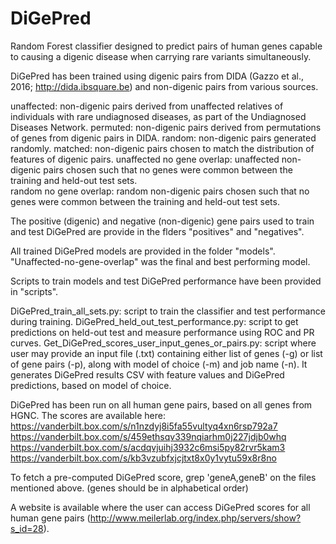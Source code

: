 # DiGePred
Random Forest classifier designed to predict pairs of human genes capable to causing a digenic disease when carrying rare variants simultaneously. 

DiGePred has been trained using digenic pairs from DIDA (Gazzo et al., 2016; http://dida.ibsquare.be) and non-digenic pairs from various sources.

  unaffected: non-digenic pairs derived from unaffected relatives of individuals with rare undiagnosed diseases, as part of the Undiagnosed Diseases Network.
  permuted: non-digenic pairs derived from permutations of genes from digenic pairs in DIDA.
  random: non-digenic pairs generated randomly.
  matched: non-digenic pairs chosen to match the distribution of features of digenic pairs.
  unaffected no gene overlap: unaffected non-digenic pairs chosen such that no genes were common between the training and held-out test sets.  
  random no gene overlap: random non-digenic pairs chosen such that no genes were common between the training and held-out test sets.
 
The positive (digenic) and negative (non-digenic) gene pairs used to train and test DiGePred are provide in the flders "positives" and "negatives".

All trained DiGePred models are provided in the folder "models". "Unaffected-no-gene-overlap" was the final and best performing model. 

Scripts to train models and test DiGePred performance have been provided in "scripts".

  DiGePred_train_all_sets.py: script to train the classifier and test performance during training.
  DiGePred_held_out_test_performance.py: script to get predictions on held-out test and measure performance using ROC and PR curves.
  Get_DiGePred_scores_user_input_genes_or_pairs.py: script where user may provide an input file (.txt) containing either list of genes (-g) or list of gene pairs (-p), along with model of choice (-m) and job name (-n). It generates DiGePred results CSV with feature values and DiGePred predictions, based on model of choice.

DiGePred has been run on all human gene pairs, based on all genes from HGNC. The scores are available here:
  https://vanderbilt.box.com/s/n1nzdyj8i5fa55vultyq4xn6rsp792a7
  https://vanderbilt.box.com/s/459ethsqv339nqiarhm0j227jdjb0whq
  https://vanderbilt.box.com/s/acdqvjuihj3932c6msi5py82rvr5kam3
  https://vanderbilt.box.com/s/kb3vzubfxjcjtxt8x0y1vytu59x8r8no
  
  To fetch a pre-computed DiGePred score, grep 'geneA,geneB' on the files mentioned above. (genes should be in alphabetical order)
  
A website is available where the user can access DiGePred scores for all human gene pairs (http://www.meilerlab.org/index.php/servers/show?s_id=28). 
